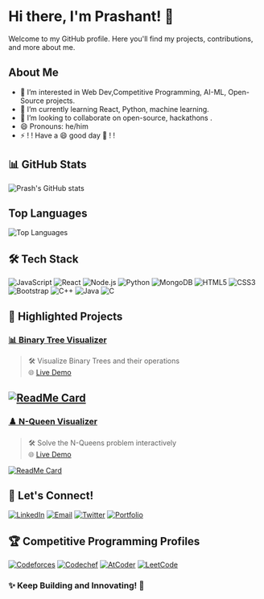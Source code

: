 # Hi there, I'm Prashant! 👋

Welcome to my GitHub profile. Here you'll find my projects, contributions, and more about me.

## About Me

- 👀 I’m interested in Web Dev,Competitive Programming, AI-ML, Open-Source projects.
- 🌱 I’m currently learning React, Python, machine learning.
- 💞️ I’m looking to collaborate on open-source, hackathons . 
- 😄 Pronouns: he/him
- ⚡ ! !  Have a 😄 good day 👋 ! !

## 📊 **GitHub Stats**

![Prash's GitHub stats](https://github-readme-stats.vercel.app/api?username=prash08484&show_icons=true&theme=radical)

## Top Languages

![Top Languages](https://github-readme-stats.vercel.app/api/top-langs/?username=prash08484&layout=compact&theme=radical)

<!--
## Technical Skills 
-->
## 🛠️ **Tech Stack**

![JavaScript](https://img.shields.io/badge/JavaScript-F7DF1E?style=for-the-badge&logo=javascript&logoColor=black)
![React](https://img.shields.io/badge/React-61DAFB?style=for-the-badge&logo=react&logoColor=black) 
![Node.js](https://img.shields.io/badge/Node.js-339933?style=for-the-badge&logo=node.js&logoColor=white)
![Python](https://img.shields.io/badge/Python-3776AB?style=for-the-badge&logo=python&logoColor=white)
![MongoDB](https://img.shields.io/badge/MongoDB-47A248?style=for-the-badge&logo=mongodb&logoColor=white)
![HTML5](https://img.shields.io/badge/HTML5-E34F26?style=for-the-badge&logo=html5&logoColor=white)
![CSS3](https://img.shields.io/badge/CSS3-1572B6?style=for-the-badge&logo=css3&logoColor=white)
![Bootstrap](https://img.shields.io/badge/Bootstrap-7952B3?style=for-the-badge&logo=bootstrap&logoColor=white)
![C++](https://img.shields.io/badge/C++-00599C?style=for-the-badge&logo=cplusplus&logoColor=white)
![Java](https://img.shields.io/badge/Java-007396?style=for-the-badge&logo=java&logoColor=white)
![C](https://img.shields.io/badge/C-A8B9CC?style=for-the-badge&logo=c&logoColor=white)

<!--
![NPM](https://img.shields.io/badge/NPM-CB3837?style=for-the-badge&logo=npm&logoColor=white) 
![React Router](https://img.shields.io/badge/React_Router-CA4245?style=for-the-badge&logo=react-router&logoColor=white)

 ![Machine Learning](https://img.shields.io/badge/Machine%20Learning-FF6F00?style=for-the-badge&logo=machine-learning&logoColor=white) 
 
---

## 🐍 **Contribution Snake**
![Snake animation](https://github.com/prash08484/prash08484/blob/output/github-contribution-grid-snake.svg)



## Projects

### Project 1
[![ReadMe Card](https://github-readme-stats.vercel.app/api/pin/?username=prash08484&repo=Binary-Tree-Visualiser&theme=radical)](https://github.com/prash08484/Binary-Tree-Visualiser) &nbsp;&nbsp;
[![ReadMe Card](https://github-readme-stats.vercel.app/api/pin/?username=prash08484&repo=N-Queen-Visualiser&theme=radical)](https://github.com/prash08484/N-Queen-Visualiser)

 -->

## 📂 **Highlighted Projects**
### [📊 Binary Tree Visualizer](https://github.com/Prash08484/Binary-Tree-Visualiser)  
> 🛠️ Visualize Binary Trees and their operations  
> 🌐 [Live Demo](https://binary-tree-visualiser-ds-algo.vercel.app/)  

[![ReadMe Card](https://github-readme-stats.vercel.app/api/pin/?username=prash08484&repo=Binary-Tree-Visualiser&theme=radical)](https://github.com/Prash08484/Binary-Tree-Visualiser)
---

### [♟️ N-Queen Visualizer](https://github.com/Prash08484/N-Queen-Visualiser)  
> 🛠️ Solve the N-Queens problem interactively  
> 🌐 [Live Demo](https://n-queen-visualiser-ds-algo-project.vercel.app/)  

[![ReadMe Card](https://github-readme-stats.vercel.app/api/pin/?username=prash08484&repo=N-Queen-Visualiser&theme=radical)](https://github.com/Prash08484/N-Queen-Visualiser)


<!--  
## Let's Connect
 

 
## Connect with me
  -->

  ## 🌈 **Let's Connect!**
[![LinkedIn](https://img.shields.io/badge/LinkedIn-0077B5?style=for-the-badge&logo=linkedin&logoColor=white)](https://linkedin.com/in/prashant-yadav-69a199280)
[![Email](https://img.shields.io/badge/Email-D14836?style=for-the-badge&logo=gmail&logoColor=white)](mailto:prash08484@gmail.com)
[![Twitter](https://img.shields.io/badge/Twitter-1DA1F2?style=for-the-badge&logo=twitter&logoColor=white)](https://x.com/Prash08484)
[![Portfolio](https://img.shields.io/badge/Portfolio-FF5722?style=for-the-badge&logo=Google-Chrome&logoColor=white)](https://prash08484.github.io/portfolio)



## 🏆 Competitive Programming Profiles

[![Codeforces](https://img.shields.io/badge/Codeforces-1F8ACB?style=for-the-badge&logo=codeforces&logoColor=white)](https://codeforces.com/profile/your-codeforces-username)
[![Codechef](https://img.shields.io/badge/Codechef-5B4638?style=for-the-badge&logo=codechef&logoColor=white)](https://www.codechef.com/users/your-codechef-prash_112)
[![AtCoder](https://img.shields.io/badge/AtCoder-1F8ACB?style=for-the-badge&logo=atcoder&logoColor=white)](https://atcoder.jp/users/prash_112)
[![LeetCode](https://img.shields.io/badge/LeetCode-FFA116?style=for-the-badge&logo=leetcode&logoColor=white)](https://leetcode.com/Bit_hi)



### ✨ Keep Building and Innovating! 🚀
<!-- 
| Profile                                                                                          | Rating                                                                 |
|--------------------------------------------------------------------------------------------------|------------------------------------------------------------------------|
| [![Codeforces](https://img.shields.io/badge/Codeforces-1F8ACB?style=for-the-badge&logo=codeforces&logoColor=white)](https://codeforces.com/profile/your-codeforces-username) | ![Rating](https://img.shields.io/badge/Rating-1600-blue?style=for-the-badge&logo=codeforces) |
| [![CodeChef](https://img.shields.io/badge/Codechef-5B4638?style=for-the-badge&logo=codechef&logoColor=white)](https://www.codechef.com/users/your-codechef-username)       | ![Rating](https://img.shields.io/badge/Rating-3★-brown?style=for-the-badge&logo=codechef) |
| [![AtCoder](https://img.shields.io/badge/AtCoder-1F8ACB?style=for-the-badge&logo=atcoder&logoColor=white)](https://atcoder.jp/users/your-atcoder-username)                | ![Rating](https://img.shields.io/badge/Rating-1200-orange?style=for-the-badge&logo=atcoder) |
| [![LeetCode](https://img.shields.io/badge/LeetCode-000000?style=for-the-badge&logo=leetcode&logoColor=FFA116)](https://leetcode.com/your-leetcode-username)               | ![Rating](https://img.shields.io/badge/Problems-250_solved-yellow?style=for-the-badge&logo=leetcode) |

 

![Logo](https://dev-to-uploads.s3.amazonaws.com/uploads/articles/th5xamgrr6se0x5ro4g6.png)
 





